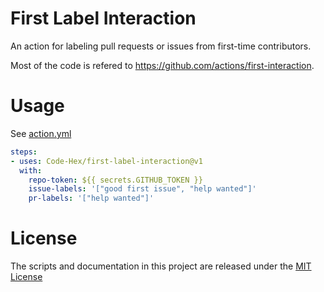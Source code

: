 # First Label Interaction

An action for labeling pull requests or issues from first-time contributors.

Most of the code is refered to https://github.com/actions/first-interaction.

# Usage

See [action.yml](action.yml)

```yaml
steps:
- uses: Code-Hex/first-label-interaction@v1
  with:
    repo-token: ${{ secrets.GITHUB_TOKEN }}
    issue-labels: '["good first issue", "help wanted"]'
    pr-labels: '["help wanted"]'
```

# License

The scripts and documentation in this project are released under the [MIT License](LICENSE)
